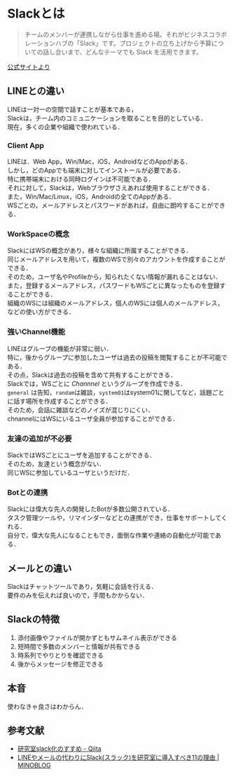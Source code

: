 # Slackとは

> チームのメンバーが連携しながら仕事を進める場。それがビジネスコラボレーションハブの「Slack」です。プロジェクトの立ち上げから予算についての話し合いまで、どんなテーマでも Slack を活用できます。

[公式サイトより](https://get.slack.help/hc/ja/articles/115004071768-Slack-%E3%81%A3%E3%81%A6%E4%BD%95-)

## LINEとの違い
LINEは一対一の空間で話すことが基本である，  
Slackは，チーム内のコミュニケーションを取ることを目的としている．  
現在，多くの企業や組織で使われている．  

### Client App
LINEは．Web App，Win/Mac，iOS，AndroidなどのAppがある．  
しかし，どのAppでも端末に対してインストールが必要である．  
特に携帯端末における同時ログインは不可能である．  
それに対して，Slackは，Webブラウザさえあれば使用することができる．  
また，Win/Mac/Linux，iOS，Androidの全てのAppがある．  
WSごとの，メールアドレスとパスワードがあれば，自由に朗吟することができる．  


### WorkSpaceの概念
SlackにはWSの概念があり，様々な組織に所属することができる．  
同じメールアドレスを用いて，複数のWSで別々のアカウントを作成することができる．  
そのため，ユーザ名やProfileから，知られたくない情報が漏れることはない．  
また，登録するメールアドレス，パスワードもWSごとに異なったものを登録することができる．  
組織のWSには組織のメールアドレス，個人のWSには個人のメールアドレス，などの使い方ができる．  


### 強いChannel機能
LINEはグループの機能が非常に弱い．  
特に，後からグループに参加したユーザは過去の投稿を閲覧することが不可能である．  
その点，Slackは過去の投稿を含めて共有することができる．  
Slackでは，WSごとに *Channnel* というグループを作成できる．  
`general` は告知，`randam`は雑談，`system01`はsystem01に関してなど，話題ごとに話す場所を作成することができる．  
そのため，会話に雑談などのノイズが混じりにくい．  
chnannelにはWSにいるユーザ全員が参加することができる．  

### 友達の追加が不必要
SlackではWSごとにユーザを追加することができる．  
そのため，友達という概念がない．  
同じWSに参加しているユーザというだけだ．  

### Botとの連携
Slackには偉大な先人の開発したBotが多数公開されている．  
タスク管理ツールや，リマインダーなどとの連携ができ，仕事をサポートしてくれる．  
自分で，偉大な先人になることもでき，面倒な作業や連絡の自動化が可能である．  

## メールとの違い
Slackはチャットツールであり，気軽に会話を行える．  
要件のみを伝えれば良いので，手間もかからない．

## Slackの特徴
1. 添付画像やファイルが開かずともサムネイル表示ができる
1. 短時間で多数のメンバーと情報が共有できる
1. 時系列でやりとりを確認できる
1. 後からメッセージを修正できる

## 本音
使わなきゃ良さはわからん．  

## 参考文献
* [研究室slack化のすすめ - Qiita](https://qiita.com/nkchan/items/04ae0f0cdc61346cd804)
* [LINEやメールの代わりにSlack(スラック)を研究室に導入すべき11の理由 | MINOBLOG](http://ocoshite.me/how-to-use-slack-in-lab#toc4)